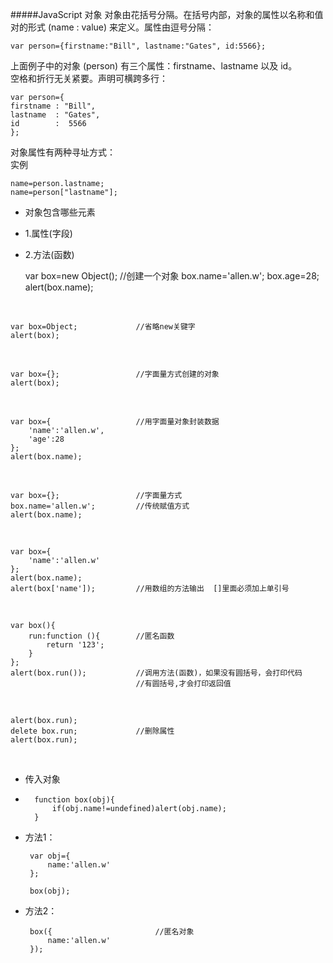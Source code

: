 #####JavaScript 对象
对象由花括号分隔。在括号内部，对象的属性以名称和值对的形式 (name : value) 来定义。属性由逗号分隔：

    var person={firstname:"Bill", lastname:"Gates", id:5566};

上面例子中的对象 (person) 有三个属性：firstname、lastname 以及 id。    
空格和折行无关紧要。声明可横跨多行：    

    var person={
    firstname : "Bill",
    lastname  : "Gates",
    id        :  5566
    };

对象属性有两种寻址方式：   
实例   

    name=person.lastname;
    name=person["lastname"];


* 对象包含哪些元素
 - 1.属性(字段)
 - 2.方法(函数)

    var box=new Object();    	//创建一个对象
    box.name='allen.w';
    box.age=28;
    alert(box.name);

<br />

    var box=Object;				//省略new关键字
    alert(box);

<br />

    var box={};					//字面量方式创建的对象
    alert(box);

<br />

    var box={					//用字面量对象封装数据
    	'name':'allen.w',
    	'age':28
    };
    alert(box.name);

<br />

    var box={};					//字面量方式
    box.name='allen.w';			//传统赋值方式
    alert(box.name);

<br />

    var box={
    	'name':'allen.w'
    };
    alert(box.name);
    alert(box['name']);			//用数组的方法输出  []里面必须加上单引号

<br />

    var box(){
    	run:function (){		//匿名函数
    		return '123';
    	}
    };
    alert(box.run());			//调用方法(函数)，如果没有圆括号，会打印代码
    							//有圆括号,才会打印返回值

<br />

    alert(box.run);
    delete box.run;				//删除属性
    alert(box.run);

<br />

* 传入对象
* 
        function box(obj){
        	if(obj.name!=undefined)alert(obj.name);
        }

 - 方法1：

        var obj={
        	name:'allen.w'
        };
        
        box(obj);

 - 方法2：

        box({						//匿名对象
        	name:'allen.w'
        });
